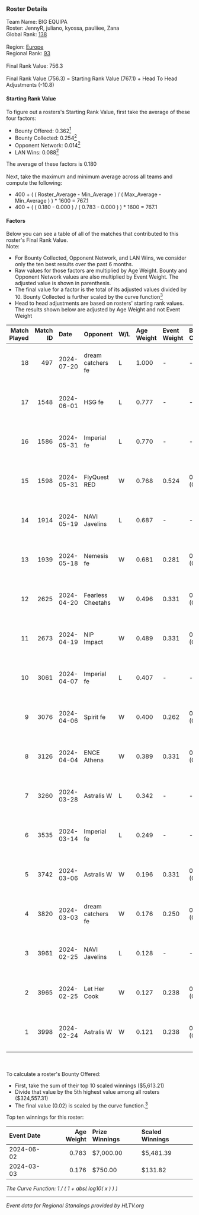 ### Roster Details<br />
Team Name: BIG EQUIPA<br />
Roster: JennyR, juliano, kyossa, pauliiee, Zana<br />
Global Rank: [138](../standings_global.md)<br />
<br />
Region: [Europe]( ../standings_europe.md)<br />
Regional Rank: [93]( ../standings_europe.md)<br />
<br />
Final Rank Value:  756.3<br />
<br />
Final Rank Value (756.3) = Starting Rank Value (767.1) + Head To Head Adjustments (-10.8)<br />

#### Starting Rank Value<br />
To figure out a rosters's Starting Rank Value, first take the average of these four factors:<br />
- Bounty Offered: 0.362[<sup>1</sup>](#table2)
- Bounty Collected: 0.254[<sup>2</sup>](#table1)
- Opponent Network: 0.014[<sup>2</sup>](#table1)
- LAN Wins: 0.088[<sup>2</sup>](#table1)

The average of these factors is 0.180<br />
<br />
Next, take the maximum and minimum average across all teams and compute the following:<br />
- 400 + ( ( Roster_Average - Min_Average ) / ( Max_Average - Min_Average ) ) * 1600 = 767.1
- 400 + ( ( 0.180 - 0.000 ) / ( 0.783 - 0.000 ) ) * 1600 = 767.1


#### Factors<br />
Below you can see a table of all of the matches that contributed to this roster's Final Rank Value.<br />
Note:<br />

- For Bounty Collected, Opponent Network, and LAN Wins, we consider only the ten best results over the past 6 months.
- Raw values for those factors are multiplied by Age Weight. Bounty and Opponent Network values are also multiplied by Event Weight. The adjusted value is shown in parenthesis.
- The final value for a factor is the total of its adjusted values divided by 10. Bounty Collected is further scaled by the curve function[<sup>3</sup>](#curveFunction)
- Head to head adjustments are based on rosters' starting rank values. The results shown below are adjusted by Age Weight and not Event Weight
<span id="table1"></span><br />


| Match Played | Match ID | Date       | Opponent          | W/L | Age Weight | Event Weight | Bounty Collected | Opponent Network | LAN Wins  | H2H Adj. | Roster                                  |
| -: | -: | :- | :- | :- | :- | :- | :- | :- | :- | -: | :- |
|           18 |      497 | 2024-07-20 | dream catchers fe | L   | 1.000      | -            | -                | -                | -         |   -18.21 | JennyR, juliano, kyossa, pauliiee, Zana |
|           17 |     1548 | 2024-06-01 | HSG fe            | L   | 0.777      | -            | -                | -                | -         |   -10.16 | JennyR, juliano, kyossa, pauliiee, Zana |
|           16 |     1586 | 2024-05-31 | Imperial fe       | L   | 0.770      | -            | -                | -                | -         |    -4.70 | JennyR, juliano, kyossa, pauliiee, Zana |
|           15 |     1598 | 2024-05-31 | FlyQuest RED      | W   | 0.768      | 0.524        | 0.017 (0.007)    | 0.144 (0.058)    | 1 (0.768) |    11.78 | JennyR, juliano, kyossa, pauliiee, Zana |
|           14 |     1914 | 2024-05-19 | NAVI Javelins     | L   | 0.687      | -            | -                | -                | -         |    -8.83 | JennyR, juliano, kyossa, pauliiee, Zana |
|           13 |     1939 | 2024-05-18 | Nemesis fe        | W   | 0.681      | 0.281        | 0.000 (0.000)    | 0.000 (0.000)    | 0 (0.000) |     2.22 | JennyR, juliano, kyossa, pauliiee, Zana |
|           12 |     2625 | 2024-04-20 | Fearless Cheetahs | W   | 0.496      | 0.331        | 0.003 (0.000)    | 0.065 (0.011)    | 0 (0.000) |     6.23 | JennyR, juliano, kyossa, pauliiee, Zana |
|           11 |     2673 | 2024-04-19 | NIP Impact        | W   | 0.489      | 0.331        | 0.005 (0.001)    | 0.229 (0.037)    | 0 (0.000) |     6.66 | JennyR, juliano, kyossa, pauliiee, Zana |
|           10 |     3061 | 2024-04-07 | Imperial fe       | L   | 0.407      | -            | -                | -                | -         |    -2.39 | JennyR, juliano, kyossa, pauliiee, Zana |
|            9 |     3076 | 2024-04-06 | Spirit fe         | W   | 0.400      | 0.262        | 0.005 (0.001)    | 0.141 (0.015)    | 0 (0.000) |     4.43 | JennyR, juliano, kyossa, pauliiee, Zana |
|            8 |     3126 | 2024-04-04 | ENCE Athena       | W   | 0.389      | 0.331        | 0.002 (0.000)    | 0.036 (0.005)    | 0 (0.000) |     4.03 | JennyR, juliano, kyossa, pauliiee, Zana |
|            7 |     3260 | 2024-03-28 | Astralis W        | L   | 0.342      | -            | -                | -                | -         |    -7.01 | JennyR, juliano, kyossa, pauliiee, Zana |
|            6 |     3535 | 2024-03-14 | Imperial fe       | L   | 0.249      | -            | -                | -                | -         |    -1.49 | JennyR, juliano, kyossa, pauliiee, Zana |
|            5 |     3742 | 2024-03-06 | Astralis W        | W   | 0.196      | 0.331        | 0.001 (0.000)    | 0.021 (0.001)    | 0 (0.000) |     1.85 | JennyR, juliano, kyossa, pauliiee, Zana |
|            4 |     3820 | 2024-03-03 | dream catchers fe | W   | 0.176      | 0.250        | 0.016 (0.001)    | 0.172 (0.008)    | 0 (0.000) |     2.33 | JennyR, juliano, kyossa, pauliiee, Zana |
|            3 |     3961 | 2024-02-25 | NAVI Javelins     | L   | 0.128      | -            | -                | -                | -         |    -1.74 | JennyR, juliano, kyossa, pauliiee, Zana |
|            2 |     3965 | 2024-02-25 | Let Her Cook      | W   | 0.127      | 0.238        | 0.060 (0.002)    | 0.144 (0.004)    | 0 (0.000) |     2.85 | JennyR, juliano, kyossa, pauliiee, Zana |
|            1 |     3998 | 2024-02-24 | Astralis W        | W   | 0.121      | 0.238        | 0.002 (0.000)    | 0.064 (0.002)    | 0 (0.000) |     1.35 | JennyR, juliano, kyossa, pauliiee, Zana |

<br />
<span id="table2"></span><br />
To calculate a roster's Bounty Offered:<br />

- First, take the sum of their top 10 scaled winnings ($5,613.21)
- Divide that value by the 5th highest value among all rosters ($324,557.31)
- The final value (0.02) is scaled by the curve function.[<sup>3</sup>](#curveFunction)

Top ten winnings for this roster:<br />

| Event Date | Age Weight | Prize Winnings | Scaled Winnings |
| :- | -: | :- | :- |
| 2024-06-02 |      0.783 | $7,000.00      | $5,481.39       |
| 2024-03-03 |      0.176 | $750.00        | $131.82         |


<span id="curveFunction"></span>_The Curve Function: 1 / ( 1 + abs( log10( x ) ) )_<br />

---
_Event data for Regional Standings provided by HLTV.org_<br />
